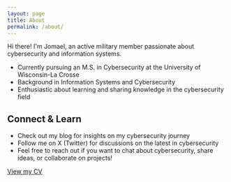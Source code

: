 ```yaml
---
layout: page
title: About
permalink: /about/
---
```


Hi there! I'm Jomael, an active military member passionate about cybersecurity and information systems.

* Currently pursuing an M.S. in Cybersecurity at the University of Wisconsin-La Crosse
* Background in Information Systems and Cybersecurity
* Enthusiastic about learning and sharing knowledge in the cybersecurity field

## Connect & Learn

* Check out my blog for insights on my cybersecurity journey
* Follow me on X (Twitter) for discussions on the latest in cybersecurity
* Feel free to reach out if you want to chat about cybersecurity, share ideas, or collaborate on projects!

<a class="page-link" href="https://jomaelortizperez.com/" target="_blank" rel="noopener noreferrer">View my CV</a>


